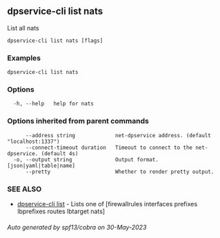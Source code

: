## dpservice-cli list nats

List all nats

```
dpservice-cli list nats [flags]
```

### Examples

```
dpservice-cli list nats
```

### Options

```
  -h, --help   help for nats
```

### Options inherited from parent commands

```
      --address string             net-dpservice address. (default "localhost:1337")
      --connect-timeout duration   Timeout to connect to the net-dpservice. (default 4s)
  -o, --output string              Output format. [json|yaml|table|name]
      --pretty                     Whether to render pretty output.
```

### SEE ALSO

* [dpservice-cli list](dpservice-cli_list.md)	 - Lists one of [firewallrules interfaces prefixes lbprefixes routes lbtarget nats]

###### Auto generated by spf13/cobra on 30-May-2023
